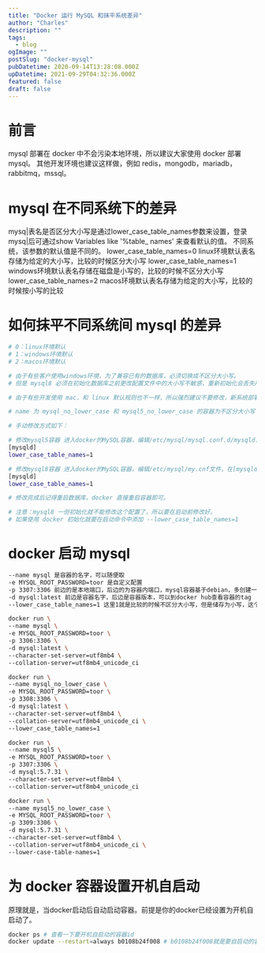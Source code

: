 ```yaml
---
title: "Docker 运行 MySQL 和抹平系统差异"
author: "Charles"
description: ""
tags:
  - blog
ogImage: ""
postSlug: "docker-mysql"
pubDatetime: 2020-09-14T13:28:08.000Z
upDatetime: 2021-09-29T04:32:36.000Z
featured: false
draft: false
---
```


# 前言

mysql 部署在 docker 中不会污染本地环境，所以建议大家使用 docker 部署 mysql。
其他开发环境也建议这样做，例如 redis，mongodb，mariadb，rabbitmq，mssql。

# mysql 在不同系统下的差异

mysq|表名是否区分大小写是通过lower_case_table_names参数来设置，登录mysq|后可通过show Variables like
'%table\_ names' 来查看默认的值。
不同系统，该参数的默认值是不同的。
lower_case_table_names=0 linux环境默认表名存储为给定的大小写，比较的时候区分大小写
lower_case_table_names=1 windows环境默认表名存储在磁盘是小写的，比较的时候不区分大小写
lower_case_table_names=2 macos环境默认表名存储为给定的大小写，比较的时候按小写的比较

# 如何抹平不同系统间 mysql 的差异

```bash
# 0：linux环境默认
# 1：windows环境默认
# 2：macos环境默认

# 由于有些客户使用windows环境，为了兼容已有的数据库，必须切换成不区分大小写。
# 但是 mysql8 必须在初始化数据库之前更改配置文件中的大小写不敏感，重新初始化会丢失所有数据。

# 由于有些开发使用 mac，和 linux 默认规则也不一样，所以强烈建议不要修改，新系统部署一律使用 linux 风格

# name 为 mysql_no_lower_case 和 mysql5_no_lower_case 的容器为不区分大小写

# 手动修改方式如下：

# 修改mysql5容器 进入docker的MySQL容器，编辑/etc/mysql/mysql.conf.d/mysqld.cnf文件，在[mysqld]下添加如下：
[mysqld]
lower_case_table_names=1

# 修改mysql8容器 进入docker的MySQL容器，编辑/etc/mysql/my.cnf文件，在[mysqld]下添加如下：
[mysqld]
lower_case_table_names=1

# 修改完成后记得重启数据库，docker 直接重启容器即可。

# 注意：mysql8 一但初始化就不能修改这个配置了，所以要在启动前修改好。
# 如果使用 docker 初始化就要在启动命令中添加 --lower_case_table_names=1
```

# docker 启动 mysql

```bash
--name mysql 是容器的名字，可以随便取
-e MYSQL_ROOT_PASSWORD=toor 是自定义配置
-p 3307:3306 前边的是本地端口，后边的为容器内端口，mysql容器基于debian，多创建一份，用来修改成windows的大小写不敏感
-d mysql:latest 前边是容器名字，后边是容器版本，可以到docker hub查看容器的tag
--lower_case_table_names=1 这里1就是比较的时候不区分大小写，但是储存为小写，这个可以适配绝大多数windows转到其他系统报错的问题。

docker run \
--name mysql \
-e MYSQL_ROOT_PASSWORD=toor \
-p 3306:3306 \
-d mysql:latest \
--character-set-server=utf8mb4 \
--collation-server=utf8mb4_unicode_ci

docker run \
--name mysql_no_lower_case \
-e MYSQL_ROOT_PASSWORD=toor \
-p 3308:3306 \
-d mysql:latest \
--character-set-server=utf8mb4 \
--collation-server=utf8mb4_unicode_ci \
--lower_case_table_names=1

docker run \
--name mysql5 \
-e MYSQL_ROOT_PASSWORD=toor \
-p 3307:3306 \
-d mysql:5.7.31 \
--character-set-server=utf8mb4 \
--collation-server=utf8mb4_unicode_ci

docker run \
--name mysql5_no_lower_case \
-e MYSQL_ROOT_PASSWORD=toor \
-p 3309:3306 \
-d mysql:5.7.31 \
--character-set-server=utf8mb4 \
--collation-server=utf8mb4_unicode_ci \
--lower-case-table-names=1
```

# 为 docker 容器设置开机自启动

原理就是，当docker启动后自动启动容器。前提是你的docker已经设置为开机自启动了。

```bash
docker ps # 查看一下要开机自启动的容器id
docker update --restart=always b0108b24f008 # b0108b24f008就是要自启动的容器id
```
